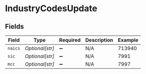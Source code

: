 # IndustryCodesUpdate


## Fields

| Field              | Type               | Required           | Description        | Example            |
| ------------------ | ------------------ | ------------------ | ------------------ | ------------------ |
| `naics`            | *Optional[str]*    | :heavy_minus_sign: | N/A                | 713940             |
| `sic`              | *Optional[str]*    | :heavy_minus_sign: | N/A                | 7991               |
| `mcc`              | *Optional[str]*    | :heavy_minus_sign: | N/A                | 7997               |